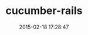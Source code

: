 ---
layout: post
title:  "cucumber-rails"
repo:   "cucumber/cucumber-rails"
date:   2015-02-18 17:28:47
gemurl: http://cukes.info
---